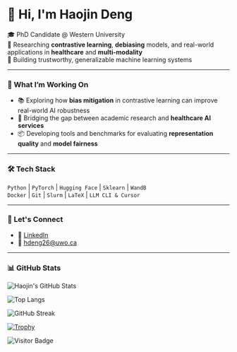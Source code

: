# 👋 Hi, I'm Haojin Deng

🎓 PhD Candidate @ Western University  
🧠 Researching **contrastive learning**, **debiasing** models, and real-world applications in **healthcare** and **multi-modality**  
🔬 Building trustworthy, generalizable machine learning systems

---

### 🧭 What I’m Working On
- 📚 Exploring how **bias mitigation** in contrastive learning can improve real-world AI robustness
- 🧪 Bridging the gap between academic research and **healthcare AI services**
- 📦 Developing tools and benchmarks for evaluating **representation quality** and **model fairness**

---

### 🛠️ Tech Stack
`Python` | `PyTorch` | `Hugging Face` | `Sklearn` | `WandB`  
`Docker` | `Git` | `Slurm` | `LaTeX` | `LLM CLI & Cursor`

---

### 🤝 Let's Connect
- 🔗 [LinkedIn](https://www.linkedin.com/in/haojin-1020/)
- 📨 hdeng26@uwo.ca

---

### 📊 GitHub Stats

![Haojin's GitHub Stats](https://github-readme-stats.vercel.app/api?username=hdeng26&show_icons=true&theme=default)

![Top Langs](https://github-readme-stats.vercel.app/api/top-langs/?username=hdeng26&layout=compact)

![GitHub Streak](https://github-readme-streak-stats.herokuapp.com/?user=hdeng26&theme=default)

[![Trophy](https://github-profile-trophy.vercel.app/?username=hdeng26&theme=gruvbox)](https://github.com/ryo-ma/github-profile-trophy)

![Visitor Badge](https://komarev.com/ghpvc/?username=hdeng26&color=blue)



